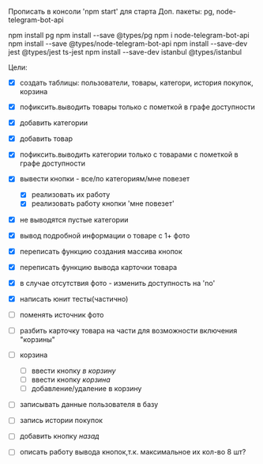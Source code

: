 Прописать в консоли 'npm start' для старта 
Доп. пакеты:
pg, node-telegram-bot-api

npm install pg
npm install --save @types/pg
npm i node-telegram-bot-api
npm install --save @types/node-telegram-bot-api
npm install --save-dev jest @types/jest ts-jest
npm install --save-dev istanbul @types/istanbul


Цели:
  - [x] создать таблицы: пользователи, товары, категори, история покупок, корзина
  - [x] пофиксить.выводить товары только с пометкой в графе доступности
  - [x] добавить категории
  - [x] добавить товар
  - [x] пофиксить.выводить категории только с товарами с пометкой в графе доступности
  - [x] вывести кнопки - все/по категориям/мне повезет
    - [x] реализовать их работу
    - [x] реализовать работу кнопки 'мне повезет'
  - [x] не выводятся пустые категории
  - [x] вывод подробной информации о товаре с 1+ фото
  - [x] переписать функцию создания массива кнопок
  - [x] переписать функцию вывода карточки товара
  - [x] в случае отсутствия фото - изменить доступность на 'no'
  - [x] написать юнит тесты(частично)
  - [ ] поменять источник фото
  - [ ] разбить карточку товара на части для возможности включения "корзины"
  - [ ] корзина
    - [ ] ввести кнопку *в корзину*
    - [ ] ввести кнопку *корзина*
    - [ ] добавление/удаление в корзину
  - [ ] записывать данные пользователя в базу
  - [ ] запись истории покупок
  - [ ] добавить кнопку *назад*
  - [ ] описать работу вывода кнопок,т.к. максимальное их кол-во 8 шт?

 
